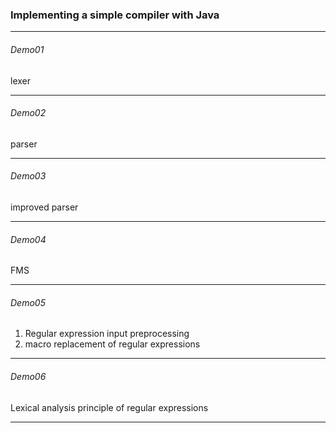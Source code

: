 ### Implementing a simple compiler with Java
***
###### Demo01
lexer
***
###### Demo02
parser
***
###### Demo03
improved parser
***
###### Demo04
FMS
***
###### Demo05
1. Regular expression input preprocessing
2. macro replacement of regular expressions
***
###### Demo06
Lexical analysis principle of regular expressions
***